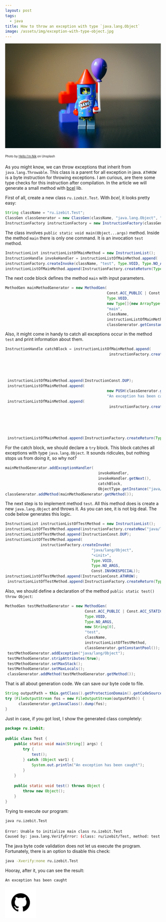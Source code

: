 ```yaml
---
layout: post
tags: 
  - java
title: How to throw an exception with type `java.lang.Object`
image: /assets/img/exception-with-type-object.jpg
---
```


<img src="/assets/img/exception-with-type-object.jpg" alt="exception with type object"/>

<sub><sup>
Photo by <a href="https://unsplash.com/@helloimnik" rel="nofollow">Hello I'm Nik</a> on Unsplash
</sup></sub>


As you might know, we can throw exceptions that inherit from `java.lang.Throwable`. 
This class is a parent for all exception in java. `ATHROW` is a byte instruction for throwing exceptions.
I am curious, are there some type checks for this instruction after compilation. 
In the article we will generate a small method with <a href="https://commons.apache.org/proper/commons-bcel/" rel="nofollow">bcel</a> lib.


First of all, create a new class `ru.izebit.Test`. With _bcel_, it looks pretty easy: 

```java
String className = "ru.izebit.Test";
ClassGen classGenerator = new ClassGen(className, "java.lang.Object", "Test", Const.ACC_PUBLIC, new String[0]);
InstructionFactory instructionFactory = new InstructionFactory(classGenerator);
```

The class involves `public static void main(Object...args)` method. Inside the method `main` there is only one command. 
It is an invocation `test` method.

```java
InstructionList instructionListOfMainMethod = new InstructionList();
InstructionHandle invokeHandler = instructionListOfMainMethod.append(
instructionFactory.createInvoke(className, "test", Type.VOID, Type.NO_ARGS, Const.INVOKESTATIC));
instructionListOfMainMethod.append(InstructionFactory.createReturn(Type.VOID));
```
The next code block defines the method `main` with input parameters.

```java
MethodGen mainMethodGenerator = new MethodGen(
                                              Const.ACC_PUBLIC | Const.ACC_STATIC,
                                              Type.VOID, 
                                              new Type[]{new ArrayType(Type.STRING, 1)}, new String[]{"args"},
                                              "main", 
                                              className,
                                              instructionListOfMainMethod, 
                                              classGenerator.getConstantPool());
```

Also, it might come in handy to catch all exceptions occur in the method `test` and print information about them.  

```java
InstructionHandle catchBlock = instructionListOfMainMethod.append(
                                               instructionFactory.createFieldAccess(
                                                                            "java.lang.System", 
                                                                            "out",
                                                                            new ObjectType("java.io.PrintStream"), 
                                                                            Const.GETSTATIC));
 instructionListOfMainMethod.append(InstructionConst.DUP);
 instructionListOfMainMethod.append(
                                              new PUSH(classGenerator.getConstantPool(), 
                                              "An exception has been caught"));
 instructionListOfMainMethod.append(
                                               instructionFactory.createInvoke(
                                                                            "java.io.PrintStream", 
                                                                            "println", 
                                                                            Type.VOID, 
                                                                            new Type[]{Type.STRING}, 
                                                                            Const.INVOKEVIRTUAL));
 instructionListOfMainMethod.append(InstructionFactory.createReturn(Type.VOID));
```

For the catch block, we should declare a `try` block. This block catches all exceptions with type `java.lang.Object`.
It sounds ridicules, but nothing stops us from doing it, so why not?

```java
mainMethodGenerator.addExceptionHandler(
                                          invokeHandler,
                                          invokeHandler.getNext(), 
                                          catchBlock, 
                                          ObjectType.getInstance("java/lang/Object"));
classGenerator.addMethod(mainMethodGenerator.getMethod());
```

The next step is to implement method `test`. All this method does is create a new `java.lang.Object` and throws it.
As you can see, it is not big deal. The code below generates this logic.

```java
InstructionList instructionListOfTestMethod = new InstructionList();
instructionListOfTestMethod.append(instructionFactory.createNew("java/lang/Object"));
instructionListOfTestMethod.append(InstructionConst.DUP);
instructionListOfTestMethod.append(
                instructionFactory.createInvoke(
                                       "java/lang/Object",
                                       "<init>",
                                       Type.VOID, 
                                       Type.NO_ARGS, 
                                       Const.INVOKESPECIAL));
instructionListOfTestMethod.append(InstructionConst.ATHROW);
 instructionListOfTestMethod.append(InstructionFactory.createReturn(Type.VOID));
```

Also, we should define a declaration of the method `public static test() throw Object`:

```java
MethodGen testMethodGenerator = new MethodGen(
                                    Const.ACC_PUBLIC | Const.ACC_STATIC,
                                    Type.VOID, 
                                    Type.NO_ARGS, 
                                    new String[0],
                                    "test", 
                                    className,
                                    instructionListOfTestMethod, 
                                    classGenerator.getConstantPool());
 testMethodGenerator.addException("java/lang/Object");
 testMethodGenerator.stripAttributes(true);
 testMethodGenerator.setMaxStack();
 testMethodGenerator.setMaxLocals();
 classGenerator.addMethod(testMethodGenerator.getMethod());
```
That is all about generation code. We can save our byte code to file. 

```java
String outputPath = this.getClass().getProtectionDomain().getCodeSource().getLocation().getPath() + "ru/izebit/Test.class";
try (FileOutputStream fos = new FileOutputStream(outputPath)) {
      classGenerator.getJavaClass().dump(fos);
}
```

Just in case, if you got lost, I show the generated class completely:

```java
package ru.izebit;

public class Test {
    public static void main(String[] args) {
        try {
            test();
        } catch (Object var1) {
            System.out.println("An exception has been caught");
        }
    }

    public static void test() throws Object {
        throw new Object();
    }
}
```

Trying to execute our program:

```bash
java ru.izebit.Test

Error: Unable to initialize main class ru.izebit.Test
Caused by: java.lang.VerifyError: (class: ru/izebit/Test, method: test signature: ()V) Can only throw Throwable objects
```

The java byte code validation does not let us execute the program. Fortunately, there is an option to disable this check:

```bash
java -Xverify:none ru.izebit.Test
```

Hooray, after it, you can see the result:

```bash
An exception has been caught
```

<a href="https://gist.github.com/izebit/cb3036818fbeb55ef6d0596ba489c7e0" rel="nofollow">
    <img src="/assets/img/github-icon.svg" width="100" height="100">
</a>